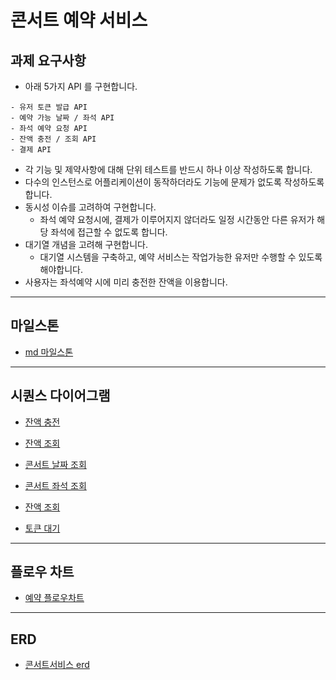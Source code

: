 #  콘서트 예약 서비스

## 과제 요구사항
- 아래 5가지 API 를 구현합니다.
```
- 유저 토큰 발급 API
- 예약 가능 날짜 / 좌석 API
- 좌석 예약 요청 API
- 잔액 충전 / 조회 API
- 결제 API
```
- 각 기능 및 제약사항에 대해 단위 테스트를 반드시 하나 이상 작성하도록 합니다.
- 다수의 인스턴스로 어플리케이션이 동작하더라도 기능에 문제가 없도록 작성하도록 합니다.
- 동시성 이슈를 고려하여 구현합니다.
  - 좌석 예약 요청시에, 결제가 이루어지지 않더라도 일정 시간동안 다른 유저가 해당 좌석에 접근할 수 없도록 합니다.
- 대기열 개념을 고려해 구현합니다.
  - 대기열 시스템을 구축하고, 예약 서비스는 작업가능한 유저만 수행할 수 있도록 해야합니다.
- 사용자는 좌석예약 시에 미리 충전한 잔액을 이용합니다.


---


## 마일스톤
- [md 마일스톤](docs/milestone/milestone.md)


---

## 시퀀스 다이어그램
- [잔액 충전](docs/diagram/charge-money.md)

- [잔액 조회](docs/diagram/search-money.md)

- [콘서트 날짜 조회](docs/diagram/search-concert-date.md)

- [콘서트 좌석 조회](docs/diagram/search-concert-seat.md)
  
- [잔액 조회](docs/diagram/search-money.md)

- [토큰 대기](docs/diagram/user-wait-token.md)


--- 


## 플로우 차트
- [예약 플로우차트](docs/flowchart/reserve-concert.md)


---


## ERD
- [콘서트서비스 erd](docs/erd.md)
